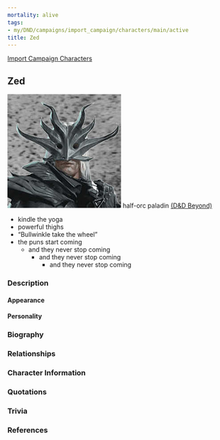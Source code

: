 ```yaml
---
mortality: alive
tags:
- my/DND/campaigns/import_campaign/characters/main/active
title: Zed
---
```


[Import Campaign Characters](/dnd/characters/)

## Zed

![Pasted image 20211106142439.png](/images/dnd/pc-zed.png)
half-orc paladin
[(D&D Beyond)](https://ddb.ac/characters/2020367/QmB5LP)

- kindle the yoga
- powerful thighs
- “Bullwinkle take the wheel”
- the puns start coming
  - and they never stop coming
    - and they never stop coming
      - and they never stop coming

### Description

#### Appearance

#### Personality

### Biography

### Relationships

### Character Information

### Quotations

### Trivia

### References

